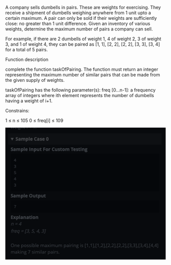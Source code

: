 A company sells dumbells in pairs. These are weights for exercising. They receive a shipment of dumbells weighing anywhere from 1 unit upto a certain maximum. A pair can only be sold if their weights are sufficiently close: no greater than 1 unit difference. Given an inventory of various weights, determine the maximum number of pairs a company can sell.

 For example, if there are 2 dumbells of weight 1, 4 of weight 2, 3 of weight 3, and 1 of weight 4, they can be paired as [1, 1], [2, 2], [2, 2], [3, 3], [3, 4] for a total of 5 pairs.

 Function description

 complete the function taskOfPairing. The function must return an integer representing the maximum number of similar pairs that can be made from the given supply of weights.

 taskOfPairing has the following parameter(s):
 freq [0...n-1]: a frequency array of integers where ith element represents the number of dumbells having a weight of i+1.

 Constrains:

 1 ≤ n ≤ 105
 0 ≤ freq[i] ≤ 109
 
![Alt text](description.png)
 

